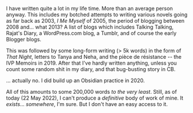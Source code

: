 I have written quite a lot in my life time. More than an average person anyway. This includes my botched attempts to writing various novels going as far back as 2003, _I Me Myself_ of 2005, the period of blogging between 2008 and... what 2013? A list of blogs which includes Talking Talking, Rajat's Diary, a WordPress.com blog, a Tumblr, and of course the early Blogger blogs.

This was followed by some long-form writing (> 5k words) in the form of _That Night_, letters to Tanya and Neha, and the pièce de résistance -- the IVP Memoirs in 2019. After that I've hardly written anything, unless you count some random shit in my diary, and that bug-busting story in CB.

... actually no. I did build up an Obsidian practice in 2020.

All of this amounts to some 200,000 words _to the very least_. Still, as of today (22 May 2022), I can't produce a _definitive_ body of work of mine. It _exists_... _somewhere_, I'm sure. But I don't have an easy access to it. 